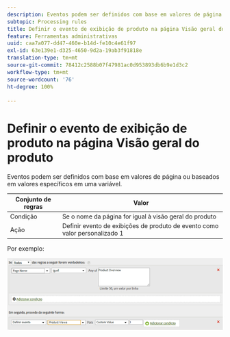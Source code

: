 ```yaml
---
description: Eventos podem ser definidos com base em valores de página ou baseados em valores específicos em uma variável.
subtopic: Processing rules
title: Definir o evento de exibição de produto na página Visão geral do produto
feature: Ferramentas administrativas
uuid: caa7a077-dd47-460e-b14d-fe10c4e61f97
exl-id: 63e139e1-d325-4650-9d2a-19ab3f91818e
translation-type: tm+mt
source-git-commit: 78412c2588b07f47981ac0d953893db6b9e1d3c2
workflow-type: tm+mt
source-wordcount: '76'
ht-degree: 100%

---
```


# Definir o evento de exibição de produto na página Visão geral do produto

Eventos podem ser definidos com base em valores de página ou baseados em valores específicos em uma variável.

| Conjunto de regras | Valor |
|---|---|
| Condição | Se o nome da página for igual à visão geral do produto |
| Ação | Definir evento de exibições de produto de evento como valor personalizado 1 |

Por exemplo:

![](assets/set-product-view-event.png)
